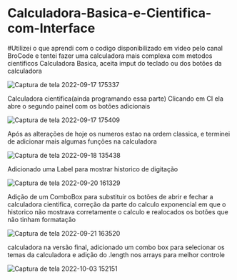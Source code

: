 # Calculadora-Basica-e-Cientifica-com-Interface
#Utilizei o que aprendi com o codigo disponibilizado em video pelo canal BroCode e tentei fazer uma calculadora mais complexa com metodos cientificos
Calculadora Basica, aceita imput do teclado ou dos botões da calculadora

![Captura de tela 2022-09-17 175337](https://user-images.githubusercontent.com/111459606/190877521-15d7c3e0-a89e-4a40-ae52-2098579973d5.png)

Calculadora cientifica(ainda programando essa parte)
Clicando em CI ela abre o segundo painel com os botões adicionais

![Captura de tela 2022-09-17 175409](https://user-images.githubusercontent.com/111459606/190877536-6e172dd6-8a8b-4d9a-9065-0662168d57f6.png)

Após as alterações de hoje  os numeros estao na ordem classica, e terminei de adicionar mais algumas funções na calculadora 


![Captura de tela 2022-09-18 135438](https://user-images.githubusercontent.com/111459606/190919111-555af11d-ddd1-4489-8888-b92f4d8e5a7b.png)

Adicionado uma Label para mostrar historico de digitação

![Captura de tela 2022-09-20 161329](https://user-images.githubusercontent.com/111459606/191344706-e3675495-6557-4c3d-b1fe-0c8128b66ed6.png)

Adição de um ComboBox para substituir os botões de abrir e fechar a calculadora cientifica, correção da parte do calculo exponencial em que o historico não mostrava corretamente o calculo e realocados os botões que não tinham formatação

![Captura de tela 2022-09-21 163520](https://user-images.githubusercontent.com/111459606/191594994-09e6f815-7016-4064-82f7-0f5709f2d206.png)

calculadora na versão final, adicionado um combo box para selecionar os temas da calculadora e adição do .length nos arrays para melhor controle

![Captura de tela 2022-10-03 152151](https://user-images.githubusercontent.com/111459606/193650930-67696dd4-ea10-46bf-a00c-1507a7a8f505.png)
